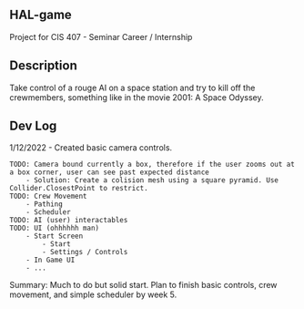 HAL-game
--
Project for CIS 407 - Seminar Career / Internship

Description
--
Take control of a rouge AI on a space station and try to kill off the crewmembers, something like in the movie 2001: A Space Odyssey. 

Dev Log
--
1/12/2022 - Created basic camera controls.

	TODO: Camera bound currently a box, therefore if the user zooms out at a box corner, user can see past expected distance
		- Solution: Create a colision mesh using a square pyramid. Use Collider.ClosestPoint to restrict.
	TODO: Crew Movement
		- Pathing
		- Scheduler
	TODO: AI (user) interactables
	TODO: UI (ohhhhhh man)
		- Start Screen
			- Start
			- Settings / Controls
		- In Game UI
		- ...

Summary: Much to do but solid start. Plan to finish basic controls, crew movement, and simple scheduler by week 5.
